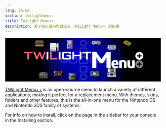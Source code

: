 ```yaml
---
lang: zh-CN
section: twilightmenu
title: TWiLight Menu++
description: 关于如何使用和自定义 TWiLight Menu++ 的指南
---
```


![TWiLight Menu++ logo](https://github.com/DS-Homebrew/TWiLightMenu/raw/master/logo.png)

[TWiLight Menu++](https://github.com/DS-Homebrew/TWiLightMenu) is an open-source menu to launch a variety of different applications, making it perfect for a replacement menu. With themes, skins, folders and other features, this is the all-in-one menu for the Nintendo DS and Nintendo 3DS family of systems.

For info on how to install, click on the page in the sidebar for your console in the Installing section.
